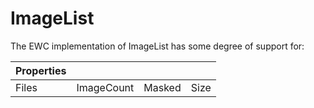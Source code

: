 # ImageList

The EWC implementation of ImageList has some degree of support for:

| Properties|  |  |  |
|--|--|--|--|
 |  Files  |  ImageCount  |  Masked  |  Size |
